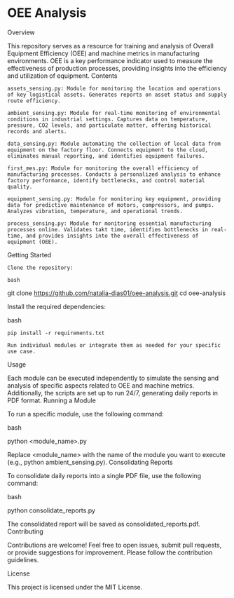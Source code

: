 # OEE Analysis
Overview

This repository serves as a resource for training and analysis of Overall Equipment Efficiency (OEE) and machine metrics in manufacturing environments. OEE is a key performance indicator used to measure the effectiveness of production processes, providing insights into the efficiency and utilization of equipment.
Contents

    assets_sensing.py: Module for monitoring the location and operations of key logistical assets. Generates reports on asset status and supply route efficiency.

    ambient_sensing.py: Module for real-time monitoring of environmental conditions in industrial settings. Captures data on temperature, pressure, CO2 levels, and particulate matter, offering historical records and alerts.

    data_sensing.py: Module automating the collection of local data from equipment on the factory floor. Connects equipment to the cloud, eliminates manual reporting, and identifies equipment failures.

    first_mes.py: Module for monitoring the overall efficiency of manufacturing processes. Conducts a personalized analysis to enhance factory performance, identify bottlenecks, and control material quality.

    equipment_sensing.py: Module for monitoring key equipment, providing data for predictive maintenance of motors, compressors, and pumps. Analyzes vibration, temperature, and operational trends.

    process_sensing.py: Module for monitoring essential manufacturing processes online. Validates takt time, identifies bottlenecks in real-time, and provides insights into the overall effectiveness of equipment (OEE).

Getting Started

    Clone the repository:

    bash

git clone https://github.com/natalia-dias01/oee-analysis.git
cd oee-analysis

Install the required dependencies:

bash

    pip install -r requirements.txt

    Run individual modules or integrate them as needed for your specific use case.

Usage

Each module can be executed independently to simulate the sensing and analysis of specific aspects related to OEE and machine metrics. Additionally, the scripts are set up to run 24/7, generating daily reports in PDF format.
Running a Module

To run a specific module, use the following command:

bash

python <module_name>.py

Replace <module_name> with the name of the module you want to execute (e.g., python ambient_sensing.py).
Consolidating Reports

To consolidate daily reports into a single PDF file, use the following command:

bash

python consolidate_reports.py

The consolidated report will be saved as consolidated_reports.pdf.
Contributing


Contributions are welcome! Feel free to open issues, submit pull requests, or provide suggestions for improvement. Please follow the contribution guidelines.

License

This project is licensed under the MIT License.
